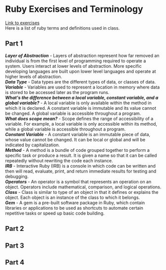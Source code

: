 ﻿# Ruby Exercises and Terminology 
[Link to exercises](https://github.com/cruzgerman216/CodeLabs-Ruby-on-Rails-Exercises) <br>
Here is a list of ruby terms and definitions used in class.

## Part 1 
<em>**Layer of Abstraction**</em> - Layers of abstraction represent how far removed an individual is from the first level of programming required to operate a system. Users interact at lower levels of abstraction. More specific developing languages are built upon lower level languages and operate at higher levels of abstraction. <br>
<em>**Data Type**</em> - Data types are the different types of data, or classes of data. <br>
<em>**Variable**</em> - Variables are used to represent a location in memory where data is stored to be accessed later as the program runs. <br>
<em>**What's the difference between a local variable, constant variable, and a global variable?**</em> - A local variable is only available within the method in which it is declared. A constant variable is immutable and its value cannot be changed. A global variable is accessible throughout a program.<br>
<em>**What does scope mean?**</em> - Scope defines the range of accessibility of a variable. For example, a local variable is only accessible within its method, while a global variable is accessible throughout a program. <br>
<em>**Constant Variable**</em> - A constant variable is an immutable piece of data, whose value cannot be changed. It can be local or global and will be indicated by capitalization. <br>
<em>**Method**</em> - A method is a bundle of code grouped together to perform a specific task or produce a result. It is given a name so that it can be called repeatedly without rewriting the code each instance. <br>
<em>**IRB**</em> - Interactive Ruby (IRB) is a console in which code can be written and then will read, evaluate, print, and return immediate results for testing and debugging. <br>
<em>**Operators**</em> - An operator is a symbol that represents an operation on an object. Operators include mathematical, comparison, and logical operations. <br>
<em>**Class**</em> - Class is similar to type of an object in that it defines or explains the object. Each object is an instance of the class to which it belongs. <br>
<em>**Gem**</em> - A gem is a pre-built software package in Ruby, which contain libraries or applications to be used as shortcuts to automate certain repetitive tasks or speed up basic code building. <br>

## Part 2

## Part 3

## Part 4
